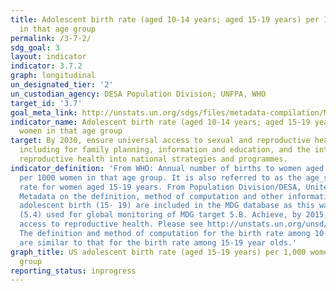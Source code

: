 ```yaml
---
title: Adolescent birth rate (aged 10-14 years; aged 15-19 years) per 1,000 women
  in that age group
permalink: /3-7-2/
sdg_goal: 3
layout: indicator
indicator: 3.7.2
graph: longitudinal
un_designated_tier: '2'
un_custodian_agency: DESA Population Division; UNFPA, WHO
target_id: '3.7'
goal_meta_link: http://unstats.un.org/sdgs/files/metadata-compilation/Metadata-Goal-3.pdf
indicator_name: Adolescent birth rate (aged 10-14 years; aged 15-19 years) per 1,000
  women in that age group
target: By 2030, ensure universal access to sexual and reproductive health-care services,
  including for family planning, information and education, and the integration of
  reproductive health into national strategies and programmes.
indicator_definition: 'From WHO: Annual number of births to women aged 15-19 years
  per 1000 women in that age group. It is also referred to as the age_specific fertility
  rate for women aged 15-19 years. From Population Division/DESA, United Nations:
  Metadata on the definition, method of computation and other information for the
  adolescent birth (15- 19) are included in the MDG database as this was an indicator
  (5.4) used for global monitoring of MDG target 5.B. Achieve, by 2015, universal
  access to reproductive health. Please see http://unstats.un.org/unsd/mdg/Metadata.aspx
  The definition and method of computation for the birth rate among 10-14 year olds
  are similar to that for the birth rate among 15-19 year olds.'
graph_title: US adolescent birth rate (aged 15-19 years) per 1,000 women in that age
  group
reporting_status: inprogress
---
```

